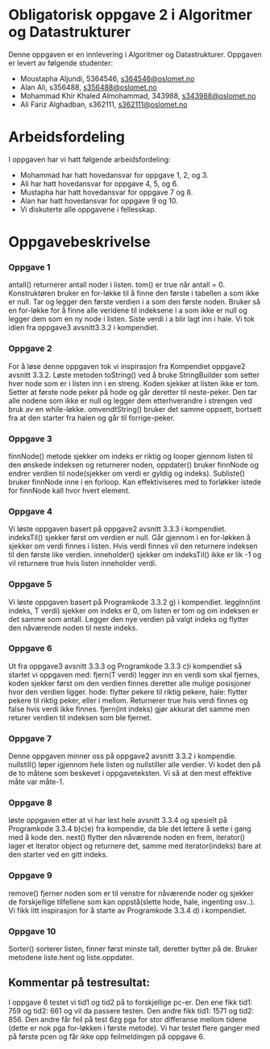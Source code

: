 # Obligatorisk oppgave 2 i Algoritmer og Datastrukturer 

Denne oppgaven er en innlevering i Algoritmer og Datastrukturer. 
Oppgaven er levert av følgende studenter:
* Moustapha Aljundi, 5364546, s364546@oslomet.no
* Alan Ali, s356488, s356488@oslomet.no
* Mohammad Khir Khaled Almohammad, 343988, s343988@oslomet.no
* Ali Fariz Alghadban, s362111, s362111@oslomet.no

# Arbeidsfordeling

I oppgaven har vi hatt følgende arbeidsfordeling:
* Mohammad har hatt hovedansvar for oppgave 1, 2, og 3. 
* Ali har hatt hovedansvar for oppgave 4, 5, og 6. 
* Mustapha har hatt hovedansvar for oppgave 7 og 8. 
* Alan har hatt hovedansvar for oppgave 9 og 10.
* Vi diskuterte alle oppgavene i fellesskap.

# Oppgavebeskrivelse

### Oppgave 1
antall() returnerer antall noder i listen. tom() er true når antall = 0.
Konstruktøren bruker en for-løkke til å finne den første i tabellen a
som ikke er null. Tar og legger den første verdien i a som den første noden.
Bruker så en for-løkke for å finne alle veridene til indeksene i a
som ikke er null og legger dem som en ny node i listen. Siste verdi i a
blir lagt inn i hale. Vi tok idien fra oppgave3 avsnitt3.3.2 i kompendiet.

### Oppgave 2
For å løse denne oppgaven tok vi inspirasjon fra Kompendiet oppgave2 avsnitt 3.3.2.
Løste metoden toString() ved å bruke StringBuilder som setter hver node
som er i listen inn i en streng. Koden sjekker at listen ikke er tom.
Setter at første node peker på hode og går deretter til neste-peker.
Den tar alle nodene som ikke er null og legger dem etterhverandre i
strengen ved bruk av en while-løkke. omvendtString() bruker det samme
oppsett, bortsett fra at den starter fra halen og går til forrige-peker.

### Oppgave 3
finnNode() metode sjekker om indeks er riktig og looper gjennom listen til
den ønskede indeksen og returnerer noden, oppdater() bruker finnNode og
endrer verdien til node(sjekker om verdi er gyldig og indeks).
Subliste() bruker finnNode inne i en forloop.
Kan effektiviseres med to forløkker istede for finnNode kall hvor
hvert element.

### Oppgave 4
Vi løste oppgaven basert på oppgave2 avsnitt 3.3.3 i kompendiet.
indeksTil() sjekker først om verdien er null.
Går gjennom i en for-løkken å sjekker om verdi finnes i listen.
Hvis verdi finnes vil den returnere indeksen til den første like verdien.
inneholder() sjekker om indeksTil() ikke er lik -1 og vil
returnere true hvis listen inneholder verdi.


### Oppgave 5
Vi løste oppgaven basert på Programkode 3.3.2 g) i kompendiet.
leggInn(int indeks, T verdi) sjekker om indeks er 0, om listen er tom og om indeksen er det
samme som antall. Legger den nye verdien på valgt indeks og flytter den
nåværende noden til neste indeks.

### Oppgave 6
Ut fra oppgave3 avsnitt 3.3.3 og Programkode 3.3.3 c)i kompendiet så startet vi oppgaven med:
fjern(T verdi) legger inn en verdi som skal fjernes,
koden sjekker først om den verdien finnes deretter alle mulige posisjoner hvor den verdien ligger.
hode: flytter pekere til riktig pekere, hale: flytter pekere til riktig peker, eller i mellom.
Returnerer true hvis verdi finnes og false hvis verdi ikke finnes.
fjern(int indeks) gjør akkurat det samme men returer verdien til indeksen som ble fjernet.

### Oppgave 7
Denne oppgaven minner oss på  oppgave2 avsnitt 3.3.2 i kompendie.
nullstill() løper igjennom hele listen og nullstiller alle verdier.
Vi kodet den på de to måtene som beskevet i oppgaveteksten.
Vi så at den  mest effektive måte var måte-1.

### Oppgave 8
løste oppgaven etter at vi har lest hele avsnitt 3.3.4 og spesielt på
Programkode 3.3.4 b)c)e) fra kompendie, da ble det lettere å sette i gang med å kode den.
next() flytter den nåværende noden en frem, iterator() lager et iterator object
og returnere det, samme med iterator(indeks) bare at den starter ved en gitt indeks.

### Oppgave 9
remove() fjerner noden som er til venstre for nåværende noder og sjekker de
forskjellige tilfellene som kan oppstå(slette hode, hale, ingenting osv..).
Vi fikk litt inspirasjon for å starte av Programkode 3.3.4 d) i kompendiet.

### Oppgave 10
Sorter() sorterer listen, finner først minste tall, deretter bytter på de.
Bruker metodene liste.hent og liste.oppdater.


## Kommentar på testresultat:
I oppgave 6 testet vi tid1 og tid2 på to forskjellige pc-er.
Den ene fikk tid1: 759 og tid2: 661 og vil da passere testen.
Den andre fikk tid1: 1571 og tid2: 856. Den andre får feil på test 6zg
pga for stor differanse mellom tidene (dette er nok pga for-løkken i
første metode). Vi har testet flere ganger med på første pcen og får ikke
opp feilmeldingen på oppgave 6.


